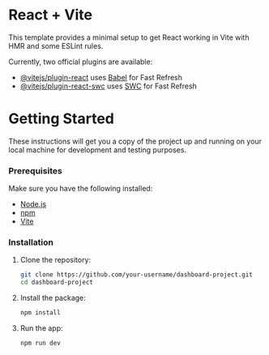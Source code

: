 # React + Vite

This template provides a minimal setup to get React working in Vite with HMR and some ESLint rules.

Currently, two official plugins are available:

- [@vitejs/plugin-react](https://github.com/vitejs/vite-plugin-react/blob/main/packages/plugin-react/README.md) uses [Babel](https://babeljs.io/) for Fast Refresh
- [@vitejs/plugin-react-swc](https://github.com/vitejs/vite-plugin-react-swc) uses [SWC](https://swc.rs/) for Fast Refresh

# Getting Started

These instructions will get you a copy of the project up and running on your local machine for development and testing purposes.

### Prerequisites

Make sure you have the following installed:

- [Node.js](https://nodejs.org/)
- [npm](https://www.npmjs.com/)
- [Vite](https://vitejs.dev/)

### Installation

1. Clone the repository:

   ```bash
   git clone https://github.com/your-username/dashboard-project.git
   cd dashboard-project

2. Install the package:
   ```bash
   npm install


3. Run the app:
   ```bash
   npm run dev
